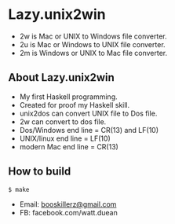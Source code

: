 # Lazy.unix2win
- 2w is Mac or UNIX to Windows file converter.
- 2u is Mac or Windows to UNIX file converter.
- 2m is Windows or UNIX to Mac file converter.

## About Lazy.unix2win
- My first Haskell programming.
- Created for proof my Haskell skill.
- unix2dos can convert UNIX file to Dos file.
- 2w can convert to dos file.
- Dos/Windows end line = CR(13) and LF(10)
- UNIX/linux end line = LF(10)
- modern Mac end line = CR(13)

## How to build
```sh
$ make
```


- Email: booskillerz@gmail.com
- FB: facebook.com/watt.duean